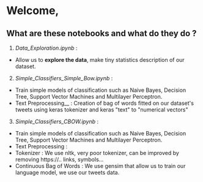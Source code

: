 # Welcome,

## What are these notebooks and what do they do ?

1. *Data_Exploration.ipynb* :
- Allow us to __explore the data__, make tiny statistics description of our dataset.

2. *Simple_Classifiers_Simple_Bow.ipynb* :
- Train simple models of classification such as Naive Bayes, Decision Tree, Support Vector Machines and Multilayer Perceptron.
- Text Preprocessing__ : Creation of bag of words fitted on our dataset's tweets using keras tokenizer and keras "text" to "numerical vectors"
 
3. *Simple_Classifiers_CBOW.ipynb* :
- Train simple models of classification such as Naive Bayes, Decision Tree, Support Vector Machines and Multilayer                      Perceptron.
- Text Preprocessing : 
- Tokenizer : We use nltk, very poor tokenizer, can be improved by removing https://.. links, symbols...
- Continuous Bag of Words : We use gensim that allow us to train our language model, we use our tweets data.
